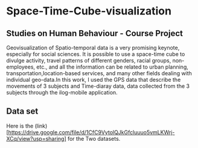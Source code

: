 # Space-Time-Cube-visualization
## Studies on Human Behaviour - Course  Project
Geovisualization of Spatio-temporal data is a very promising keynote, especially for social sciences. It is possible to use a space-time cube to divulge activity, travel patterns of different genders, racial groups, non-employees, etc., and all the information can be related to urban planning, transportation,location-based services, and many other fields dealing with individual geo-data.In this work, I used the GPS data that describe the movements of 3 subjects and Time-diaray data, data collected from the 3 subjects through the ilog-mobile application. 
## Data set
Here is the (link)[https://drive.google.com/file/d/1CfC9VytolQJkGfcluuuo5vmLKWrj-XCq/view?usp=sharing] for the Two datasets.
